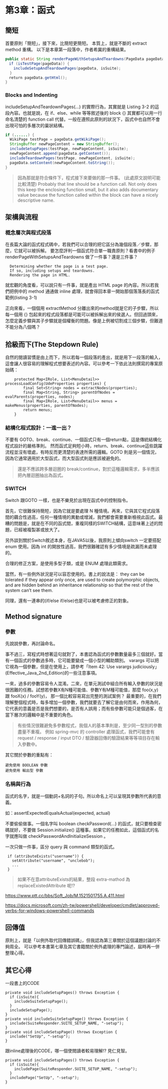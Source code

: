 
# 第3章：函式


## 簡短

首要原則「簡短」，接下來，比簡短更簡短。
本質上，就是不斷的 extract method 重構。
以下是本章第一段落中，作者希冀的重構結果。

``` java
public static String renderPageWithSetupsAndTeardowns(PageData pageData, boolean isSuite) throws Exception {
　if (isTestPage(pageData)) {
　  includeSetupAndTeardownPages(pageData, isSuite);
  }
　return pageData.getHtml();
}
```
### Blocks and Indenting

includeSetupAndTeardownPages(...) 的實際行為，其實就是 Listing 3-2 的這段內容。也就是說，在 if、else、while 等等敘述後的 block {} 其實都可以用一行命名清楚的 function call 代替。一般在遵照此原則的狀況下，函式中也自然不會出現可怕的多層次的巢狀結構。

``` java 
if (......) {
  WikiPage testPage = pageData.getWikiPage();
  StringBuffer newPageContent = new StringBuffer();
  includeSetupPages(testPage, newPageContent, isSuite);
  newPageContent.append(pageData.getContent());
  includeTeardownPages(testPage, newPageContent, isSuite);
  pageData.setContent(newPageContent.toString());
}
```

> 因為那就是符合條件下，程式接下來要做的那一件事。
> (此處原文說明可能比較清楚) Probably that line should be a function call. Not only does this keep the enclosing function small, but it also adds documentary value because the function called within the block can have a nicely descriptive name.











## 架構與流程

### 概念層次與程式段落

在長篇大論的函式程式碼中，若我們可以合理的把它區分為幾個段落／步驟，那麼，它就可以被拆解。 要怎麼評判一個函式符合單一職責原則？看書中的例子 renderPageWithSetupsAndTeardowns 做了一件事？還是三件事？

```
  Determining whether the page is a test page.
  If so, including setups and teardowns.
  Rendering the page in HTML.
```

就宏觀的角度看，可以說只有一件事，就是產出 HTML page 的內容。所以若我們把例中的 method 通通做 inline 處理，就會得回本章一開始那個落落長的函式範例(listing 3-1)

正向來看，一個個用 extractMethod 分離出來的method就是它的子步驟，所以每一個用 {} 包起來的程式段落都是可能可以被拆解出來的侯選人。但回過頭來，怎麼定義步驟與其子步驟就是個權衡的問題。像是上例被切割成三個步驟，但難道不能分為八個嗎？

## 拾級而下(The Stepdown Rule)

自然的閱讀習慣是由上而下，所以若每一個段落的產出，就是用下一段落的輸入，這會讓人很容易的理解程式想要表述的內容。可以參考一下依此法則撰寫的專案原始碼：

```
    protected Map<IRole, List<MenuDetail>> processLoadConfig(UdeProperties properties) {
        final Set<String> nodes = extractNodes(properties);
        final Map<String, String> parentOfNodes = evalParents(properties, nodes);
        final Map<IRole, List<MenuDetail>> menus = makeMenus(properties, parentOfNodes);
        return menus;
    }
```    

### 結構化程式設計：一進一出？

不要有 GOTO、break、continue、一個函式只有一個return點，這是傳統結構化程式設計的嚴格準則。
然而函式足夠短小時，return、break、continue這些跳躍流程並沒有壞處，有時反而更清楚的表達所需的邏輯。GOTO 則是另一個情況，因為它通常適用於大型函式，而大型函式則是應該被避免的。

> 還是不應該跨多層迴圈的 break/continue，對於這種邏輯需求，多半應該把內層迴圈抽出為函式。

### SWITCH

Switch 跟GOTO 一樣，也是不樂見於出現在函式中的控制指令。

首先，它很難保持簡短，因為它就是要處理 N 種情境。再來，它與其它程式段落間的藕合性過高，任何一種情境的異動或增減，我們都會需要重新檢視此函式。最糟的問題是，就是在不同的函式間，重複同樣的SWITCH結構，這意味著上述的問題，已經被複製甚或放大了。

另外談到關於Switch敘述本身，在JAVA5以後，我原則上傾向switch 一定要搭配enum 使用。因為 int 的開放性過高，我們很難確認有多少情境是疏漏而未處理的。

合理的修正方案，是使用多型子類，或是 ENUM 處理此類需求。

當然，有一些例外狀況是可以容忍使用的。書上的說法是：
they can be tolerated if they appear only once, are used to create polymorphic objects, and are hidden behind an inheritance relationship so that the rest of the system can’t see them.

同理，還有一連串的(if/else if/else)也是可以被考慮修正的對象。


## Method signature

###  參數

先說說參數，再討論命名。

事不過三，寫程式時想著這句就對了，本書認為函式的參數數量最多三個就好。當有一個函式的參數過多時，它可能要變成一個小型的輔助類別。 varargs 可以把它視為一個參數，但是在使用上，請參考「Item 42: Use varargs judiciously」(Effective_Java_2nd_Edition)的一些注意事項。

一來，過多的參數容易令人混淆。二來，在單元測試中組合所有輸入參數的狀況是很困難的任務。試想若參數X有N種可能值、參數Y有M種可能值，那麼 foo(x,y) 跟 fooX(x) / fooY(y)， 那一個比較容易寫出完整的測試案例？
最重要的，在我們理解整個程式時，每多增加一個參數，我們就要去了解它是由何而來，作用為何，它代表的意義是否是我們想要的，是否有人誤用；而有些參數可能只是個過客，在當下層次的邏輯中是不重要的角色。

> 有些情況很難避免多參數程式，我個人的基本準則是，至少同一型別的參數盡量不重複。
> 例如 spring-mvc 的 controller 處理函式，我們可能會有 request / response / input DTO / 驗證器回傳的驗證結果等等項目存在輸入參數中。

其它關於參數的重點有：

    避免使用 BOOLEAN 參數
    避免使用 輸出型 參數


### 名稱與行為

函式的名字，就是一個動詞+名詞的子句。所以命名上可以呈現其參數所代表的意義。

如：assertExpectedEqualsActual(expected, actual)

不要偷偷做事。一個名字叫 boolean checkPassword(...) 的函式，就只要檢查密碼就好，不要做 Session.initialize() 這種事。如果它的任務如此，這個函式的名字就應叫做 checkPasswordAndInitializeSession 。

一次只做一件事，區分 query 與 command 類型的函式。

```
 if (attributeExists("username")) {
   setAttribute("username", "unclebob");
   ...
 }
```

> 如果不在意attributeExists的結果，整段 extra-mathod 為 replaceExistedAttribute 呢!?

https://www.ptt.cc/bbs/Soft_Job/M.1521501755.A.411.html

https://docs.microsoft.com/zh-tw/powershell/developer/cmdlet/approved-verbs-for-windows-powershell-commands

## 回傳值

原則上，就是「以例外取代回傳錯誤碼」，但我認為第三章關於這個議題討論的不夠周全。
可以參考本書第七章及其它書籍關於例外處理的專門論述，屆時再一併整理心得。

## 其它心得

一段書上的CODE

```
private void includeSetupPages() throws Exception {
  if (isSuite){
    includeSuiteSetupPage();
  }
  includeSetupPage();
}
private void includeSuiteSetupPage() throws Exception {
  include(SuiteResponder.SUITE_SETUP_NAME, "-setup");
}
private void includeSetupPage() throws Exception {
  include("SetUp", "-setup");
}
```

跟inline處理後的CODE，哪一個使閲讀者較易理解!? 見仁見智。

```
private void includeSetupPages() throws Exception {
  if (isSuite){
    includePage(SuiteResponder.SUITE_SETUP_NAME, "-setup");
  }
  includePage("SetUp", "-setup");
}
```

